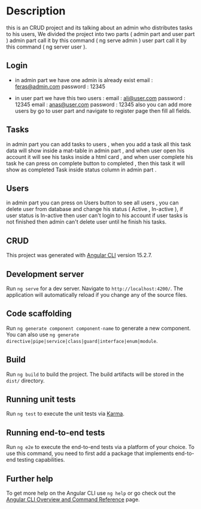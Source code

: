 # Description
this is an CRUD project and its talking about an admin who distributes tasks to his users,
We divided the project into two parts ( admin part and user part )
admin part call it by this command ( ng serve admin )
user part call it by this command ( ng server user ).

## Login
* in admin part we have one admin is already exist
    email : feras@admin.com
    password : 12345


* in user part we have this two users :
    email : ali@user.com
	password : 12345
	email : anas@user.com
	password : 12345
also you can add more users by go to user part and navigate to register page then fill all fields.


## Tasks
in admin part you can add tasks to users ,
when you add a task all this task data will show inside a mat-table in admin part ,
and when user open his account it will see his tasks inside a html card ,
and when user complete his task he can press on complete button to completed ,
then this task it will show as completed Task inside status column in admin part .

## Users
in admin part you can press on Users button to see all users ,
you can delete user from database and change his status ( Active , In-active ),
if user status is In-active then user can't login to his account
if user tasks is not finished then admin can't delete user until he finish his tasks.



## CRUD

This project was generated with [Angular CLI](https://github.com/angular/angular-cli) version 15.2.7.

## Development server

Run `ng serve` for a dev server. Navigate to `http://localhost:4200/`. The application will automatically reload if you change any of the source files.

## Code scaffolding

Run `ng generate component component-name` to generate a new component. You can also use `ng generate directive|pipe|service|class|guard|interface|enum|module`.

## Build

Run `ng build` to build the project. The build artifacts will be stored in the `dist/` directory.

## Running unit tests

Run `ng test` to execute the unit tests via [Karma](https://karma-runner.github.io).

## Running end-to-end tests

Run `ng e2e` to execute the end-to-end tests via a platform of your choice. To use this command, you need to first add a package that implements end-to-end testing capabilities.

## Further help

To get more help on the Angular CLI use `ng help` or go check out the [Angular CLI Overview and Command Reference](https://angular.io/cli) page.
